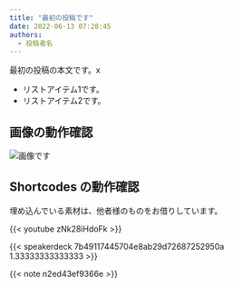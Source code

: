 ```yaml
---
title: "最初の投稿です"
date: 2022-06-13 07:28:45
authors:
  - 投稿者名
---
```


最初の投稿の本文です。x

- リストアイテム1です。
- リストアイテム2です。

## 画像の動作確認

![画像です](/external/posts/2022/first-post/sleeping-cat.png)

## Shortcodes の動作確認

埋め込んでいる素材は、他者様のものをお借りしています。

{{< youtube zNk28iHdoFk >}}

{{< speakerdeck 7b49117445704e8ab29d72687252950a 1.33333333333333 >}}

{{< note n2ed43ef9366e >}}
